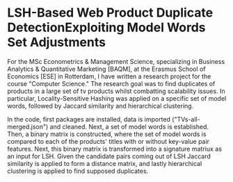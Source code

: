 # LSH-Based Web Product Duplicate DetectionExploiting Model Words Set Adjustments

For the MSc Econometrics & Management Science, specializing in Business Analytics & Quantitative Marketing [BAQM], at the Erasmus School of Economics [ESE] in Rotterdam, I have written a research project for the course "Computer Science." The research goal was to find duplicates of products in a large set of tv products whilst combatting scalability issues. In particular, Locality-Sensitive Hashing was applied on a specific set of model words, followed by Jaccard similarity and hierarchical clustering.

In the code, first packages are installed, data is imported ("TVs-all-merged.json") and cleaned. Next, a set of model words is established. Then, a binary matrix is constructed, where the set of model words is compared to each of the products' titles with or without key-value pair features. Next, this binary matrix is transformed into a signature matriux as an input for LSH. Given the candidate pairs coming out of LSH Jaccard similarity is applied to form a distance matrix, and lastly hierarchical clustering is applied to find supposed duplicates.
